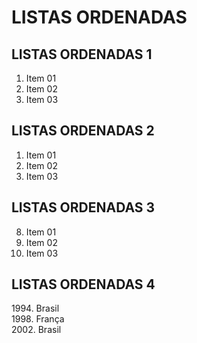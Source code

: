# LISTAS ORDENADAS

## LISTAS ORDENADAS 1

1. Item 01
2. Item 02
3. Item 03

## LISTAS ORDENADAS 2

1. Item 01
1. Item 02
1. Item 03

## LISTAS ORDENADAS 3

8. Item 01
5. Item 02
3. Item 03

## LISTAS ORDENADAS 4

1994\. Brasil  
1998\. França  
2002\. Brasil
